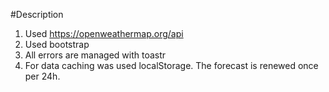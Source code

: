 


#Description

1. Used https://openweathermap.org/api
2. Used bootstrap
3. All errors are managed with toastr
4. For data caching was used localStorage. The forecast is renewed once per 24h.
